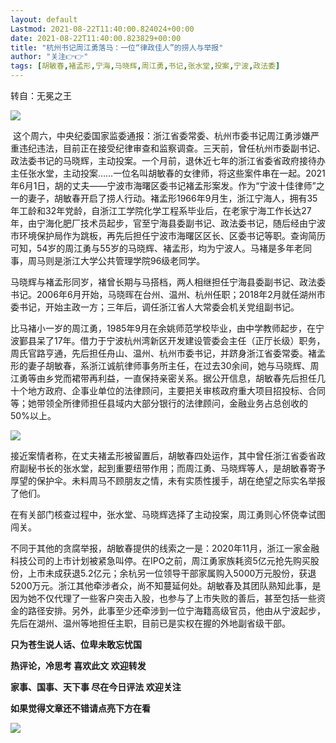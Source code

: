 ```yaml
---
layout: default
Lastmod: 2021-08-22T11:40:00.824024+00:00
date: 2021-08-22T11:40:00.823829+00:00
title: "杭州书记周江勇落马：一位“律政佳人”的捞人与举报"
author: "关注👉👉"
tags: [胡敏春,褚孟形,宁海,马晓辉,周江勇,书记,张水堂,投案,宁波,政法委]
---
```


转自：无冕之王

![](https://images.weserv.nl/?url=https%3A//mmbiz.qpic.cn/mmbiz_jpg/sLlcaR2AmJMeyeYCVgzULDXjM0yCzzZWyduBDq4VaUsfdcvmp5JibrRqxbgXs6pEznthliaiacMUU2HEsiaP42KvxA/640%3Fwx_fmt%3Djpeg)

 这个周六，中央纪委国家监委通报：浙江省委常委、杭州市委书记周江勇涉嫌严重违纪违法，目前正在接受纪律审查和监察调查。三天前，曾任杭州市委副书记、政法委书记的马晓辉，主动投案。一个月前，退休近七年的浙江省委省政府接待办主任张水堂，主动投案……一位名叫胡敏春的女律师，将这些案件串在一起。2021年6月1日，胡的丈夫——宁波市海曙区委书记褚孟形案发。作为“宁波十佳律师”之一的妻子，胡敏春开启了捞人行动。褚孟形1966年9月生，浙江宁海人，拥有35年工龄和32年党龄，自浙江工学院化学工程系毕业后，在老家宁海工作长达27年，由宁海化肥厂技术员起步，官至宁海县委副书记、政法委书记，随后经由宁波市环境保护局作为跳板，再先后担任宁波市海曙区区长、区委书记等职。查询简历可知，54岁的周江勇与55岁的马晓辉、褚孟形，均为宁波人。马褚是多年老同事，周马则是浙江大学公共管理学院96级老同学。

马晓辉与褚孟形同岁，褚曾长期与马搭档，两人相继担任宁海县委副书记、政法委书记。2006年6月开始，马晓晖在台州、温州、杭州任职；2018年2月就任湖州市委书记，开始主政一方；三年后，调任浙江省人大常委会机关党组副书记。

比马褚小一岁的周江勇，1985年9月在余姚师范学校毕业，由中学教师起步，在宁波鄞县呆了17年。借力于宁波杭州湾新区开发建设管委会主任（正厅长级）职务，周氏官路亨通，先后担任舟山、温州、杭州市委书记，并跻身浙江省委常委。褚孟形的妻子胡敏春，系浙江诚航律师事务所主任，在过去30余间，她与马晓辉、周江勇等由乡党而裙带再利益，一直保持亲密关系。据公开信息，胡敏春先后担任几十个地方政府、企事业单位的法律顾问，主要把关审核政府重大项目招投标、合同等；她带领全所律师担任县域内大部分银行的法律顾问，金融业务占总创收的50%以上。

![](https://images.weserv.nl/?url=https%3A//mmbiz.qpic.cn/mmbiz_jpg/sLlcaR2AmJMeyeYCVgzULDXjM0yCzzZWiaQ9Jp4FdJYjDdXRmYGpPGDhXsE5NhoPa8oqJSpN0lwB3gh47EHTetg/640%3Fwx_fmt%3Djpeg)

接近案情者称，在丈夫褚孟形被留置后，胡敏春四处运作，其中曾任浙江省委省政府副秘书长的张水堂，起到重要纽带作用；而周江勇、马晓辉等人，是胡敏春寄予厚望的保护伞。未料周马不顾朋友之情，未有实质性援手，胡在绝望之际实名举报了他们。

在有关部门核查过程中，张水堂、马晓辉选择了主动投案，周江勇则心怀侥幸试图闯关。

不同于其他的贪腐举报，胡敏春提供的线索之一是：2020年11月，浙江一家金融科技公司的上市计划被紧急叫停。在IPO之前，周江勇家族耗资5亿元抢先购买股份，上市未成获退5.2亿元；余杭另一位领导干部家属购入5000万元股份，获退5200万元。浙江其他牵涉者众，尚不知蔓延何处。胡敏春及其团队熟知此事，是因为她不仅代理了一些客户突击入股，也参与了上市失败的善后，甚至包括一些资金的路径安排。另外，此事至少还牵涉到一位宁海籍高级官员，他由从宁波起步，先后在湖州、温州等地担任主职，目前已是实权在握的外地副省级干部。

************只为苍生说人话、位卑未敢忘忧国************

**热评论，冷思考 喜欢此文 欢迎转发**

******家事、国事、天下事 尽在今日评法 欢迎关注******

**如果觉得文章还不错请点亮下方****在****看**

![](https://images.weserv.nl/?url=https%3A//mmbiz.qpic.cn/mmbiz_gif/z57yJUNsBliaA9CicW28WBI3oG5CWFE6zKNPTC8fsAibjoCHBibT2IAnlibvq5mpnlBVx92IfHkoq6Jjpzk3NJWFXIw/640%3Fwx_fmt%3Dgif)

